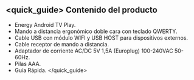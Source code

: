 ## <quick_guide> Contenido del producto

* Energy Android TV Play.
* Mando a distancia ergonómico doble cara con teclado QWERTY.
* Cable USB con módulo WIFI y USB HOST para dispositivos externos. 
* Cable receptor de mando a distancia.
* Adaptador de corriente AC/DC 5V 1,5A (Europlug) 100-240VAC 50-60Hz.
* Pilas AAA.
* Guía Rápida.
</quick_guide>
